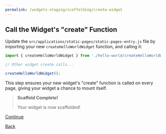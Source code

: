 ```yaml
---
permalink: /widgets-staging/scaffolding/create-widget
---
```


##  Call the Widget's "create" Function

Update the `src/applications/static-pages/static-pages-entry.js` file by importing your new `createHelloWorldWidget` function, and calling it:

```javascript
import { createHelloWorldWidget } from './hello-world/createHelloWorldWidget';

// Other widget create calls...

createHelloWorldWidget();
```

This step ensures your new widget's "create" function is called on every page, giving your widget a chance to mount itself.

> **Scaffold Complete!**
>
> Your widget is now scaffolded!

[Continue](./9_VIEW_WIDGET.md)

[Back](./7_MOUNT_WIDGET.md)

